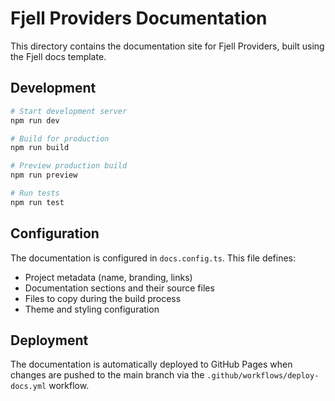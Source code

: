 # Fjell Providers Documentation

This directory contains the documentation site for Fjell Providers, built using the Fjell docs template.

## Development

```bash
# Start development server
npm run dev

# Build for production
npm run build

# Preview production build
npm run preview

# Run tests
npm run test
```

## Configuration

The documentation is configured in `docs.config.ts`. This file defines:

- Project metadata (name, branding, links)
- Documentation sections and their source files
- Files to copy during the build process
- Theme and styling configuration

## Deployment

The documentation is automatically deployed to GitHub Pages when changes are pushed to the main branch via the `.github/workflows/deploy-docs.yml` workflow.
